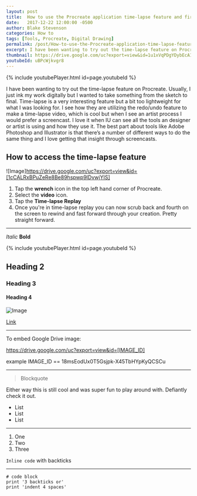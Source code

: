 ```yaml
---
layout: post
title:  How to use the Procreate application time-lapse feature and first impressions.
date:   2017-12-22 12:00:00 -0500
author: Blake Stevenson
categories: How to
tags: [Tools, Procreate, Digital Drawing]
permalink: /post/How-to-use-the-Procreate-application-time-lapse-feature-and-first-impressions/
excerpt: I have been wanting to try out the time-lapse feature on Procreate. Usually, I just ink my work digitally but I wanted to take something from the sketch to final.
thumbnail: https://drive.google.com/uc?export=view&id=1u1xVqPDgYDybEcA16TVdya56xmTfjGYW
youtubeId: uBPcWjkvgr8
---
```


{% include youtubePlayer.html id=page.youtubeId %}

I have been wanting to try out the time-lapse feature on Procreate. Usually, I just ink my work digitally but I wanted to take something from the sketch to final. Time-lapse is a very interesting feature but a bit too lightweight for what I was looking for. I see how they are utilizing the redo/undo feature to make a time-lapse video, which is cool but when I see an artist process I would prefer a screencast. I love it when IU can see all the tools an designer or artist is using and how they use it. The best part about tools like Adobe Photoshop and Illustrator is that there’s a number of different ways to do the same thing and I love getting that insight through screencasts.

## How to access the time-lapse feature 

![Image]https://drive.google.com/uc?export=view&id=[1cCALRxBPuZeRe8Be89hspwp9IDvwjYIS]

1. Tap the **wrench** icon in the top left hand corner of Procreate.
2. Select the **video** icon.
3. Tap the **Time-lapse Replay** 
4. Once you're in time-lapse replay you can now scrub back and fourth on the screen to rewind and fast forward through your creation. Pretty straight forward. 



---

*Italic*
**Bold**

{% include youtubePlayer.html id=page.youtubeId %}

## Heading 2
### Heading 3
#### Heading 4

![Image](http://url/a.png)

[Link](http://a.com)


---

To embed Google Drive image:

https://drive.google.com/uc?export=view&id=[IMAGE_ID]

example IMAGE_ID == 18msEodUx0T5Gsjpk-X45TbHYpKyQCSCu

---

> Blockquote

Either way this is still cool and was super fun to play around with. Defiantly check it out.

* List
* List
* List

---

1. One
2. Two
3. Three

`Inline code` with backticks

---

```
# code block
print '3 backticks or'
print 'indent 4 spaces'
```
